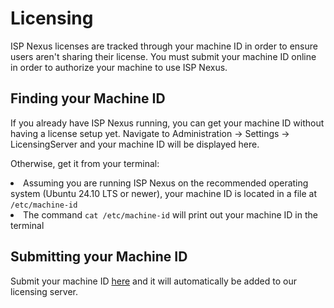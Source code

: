 # Licensing

ISP Nexus licenses are tracked through your machine ID in order
to ensure users aren't sharing their license. You must submit
your machine ID online in order to authorize your machine to use ISP Nexus.

## Finding your Machine ID

<p>
    If you already have ISP Nexus running, you can get your machine ID without having a license setup yet.
    Navigate to <control>Administration → Settings → LicensingServer</control> and your machine ID
    will be displayed here.
</p>

Otherwise, get it from your terminal:

<list>
<li>Assuming you are running ISP Nexus on the recommended operating system (Ubuntu 24.10 LTS or newer),
your machine ID is located in a file at <code>/etc/machine-id</code></li>
<li>The command <code>cat /etc/machine-id</code> will print out your machine ID in the terminal</li>
</list>

## Submitting your Machine ID

<p>
    Submit your machine ID <a href="https://aspenwireless.net">here</a> and it will automatically be added to our licensing server.
</p>
